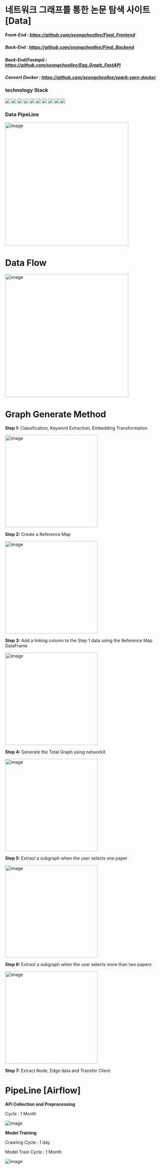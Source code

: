 # 네트워크 그래프를 통한 논문 탐색 사이트 [Data]

##### Front-End : https://github.com/seongcheollee/Final_Frontend 
##### Back-End : https://github.com/seongcheollee/Final_Backend
##### Back-End(Fastapi) : https://github.com/seongcheollee/Egg_Graph_FastAPI
##### Convert Docker : https://github.com/seongcheollee/spark-yarn-docker

### technology Stack
<div>
<img src="https://img.shields.io/badge/Python-3776AB?style=for-the-badge&logo=Python&logoColor=white">
<img src="https://img.shields.io/badge/pytorch-EE4C2C?style=for-the-badge&logo=pytorch&logoColor=white">
<img src="https://img.shields.io/badge/selenium-43B02A?style=for-the-badge&logo=selenium&logoColor=white">  
<img src="https://img.shields.io/badge/amazonec2-FF9900?style=for-the-badge&logo=amazonec2&logoColor=white">
<img src="https://img.shields.io/badge/Ubuntu-E95420?style=for-the-badge&logo=Ubuntu&logoColor=white">  
<img src="https://img.shields.io/badge/apachehadoop-66CCFF?style=for-the-badge&logo=apachehadoop&logoColor=white">
<img src="https://img.shields.io/badge/Zookeeper-E95420?style=for-the-badge&logo=Zookeeper&logoColor=white">  
<img src="https://img.shields.io/badge/apachespark-E25A1C?style=for-the-badge&logo=apachespark&logoColor=white">
<img src="https://img.shields.io/badge/MongoDB-47A248?style=for-the-badge&logo=MongoDB&logoColor=white">
<img src="https://img.shields.io/badge/apacheairflow-017CEE?style=for-the-badge&logo=apacheairflow&logoColor=white">

</div>

### Data PipeLine
<img width="400" alt="image" src="https://github.com/seongcheollee/EGG_Data/assets/59824783/2db8003c-42d3-4092-b86b-ce037532dde1">


# Data Flow
<img width="400" alt="image" src="https://github.com/seongcheollee/EGG_Data/assets/59824783/8a6ad6f1-cb8f-4c76-a4b2-0ba6f3a1717d">


# Graph Generate Method
**Step 1:** Classification, Keyword Extraction, Embedding Transformation 
  
<img width="300" alt="image" src="https://github.com/seongcheollee/EGG_Data/assets/59824783/297b0349-e2ff-4f6c-b65a-ec264a4a933f">


**Step 2:** Create a Reference Map 
  
<img width="300" alt="image" src="https://github.com/seongcheollee/EGG_Data/assets/59824783/dfc6eb32-f767-4c4e-867e-d4833731aee4">

**Step 3:** Add a linking column to the Step 1 data using the Reference Map DataFrame 

<img width="300" alt="image" src="https://github.com/seongcheollee/EGG_Data/assets/59824783/0a1accd7-6bea-4c71-b4f9-f3274cabf202">


**Step 4:** Generate the Total Graph using networkX 

<img width="300" alt="image" src="https://github.com/seongcheollee/EGG_Data/assets/59824783/7939c414-3ef0-4001-b72a-dbac7b3edb51">


**Step 5:** Extract a subgraph when the user selects one paper 

<img width="300" alt="image" src="https://github.com/seongcheollee/EGG_Data/assets/59824783/7df8c8f8-a13f-4a16-83be-987428b6ed55">


**Step 6:** Extract a subgraph when the user selects more than two papers 

<img width="300" alt="image" src="https://github.com/seongcheollee/EGG_Data/assets/59824783/3eaab726-32d8-461f-9b2c-c88566ffb6b4">

**Step 7:** Extract Node, Edge data and Transfer Client 



# PipeLine [Airflow]

**APi Collection and Preprocessing**

Cycle : 1 Month

![image](https://github.com/seongcheollee/EGG_Data/assets/59824783/a80d90fb-2d7a-4920-b83e-b553602c6a9f)


**Model Training**

Crawling Cycle : 1 day

Model Train Cycle : 1 Month

![image](https://github.com/seongcheollee/EGG_Data/assets/59824783/a9537180-b761-4531-8869-30172e6d0d2f)

